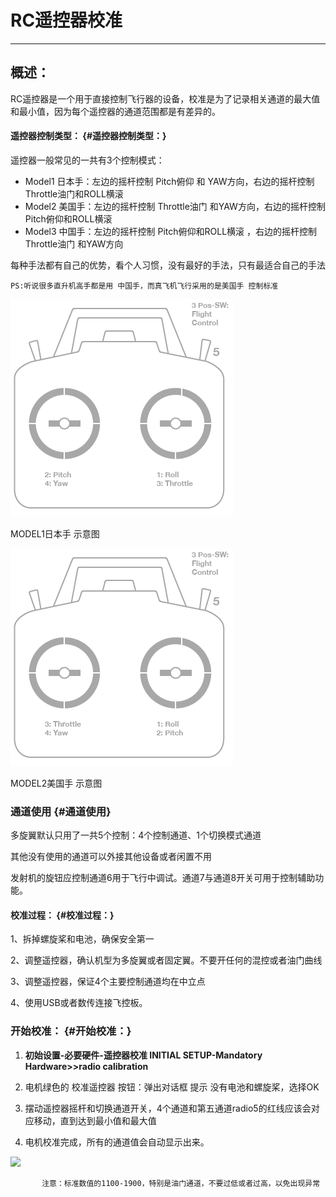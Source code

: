 # RC遥控器校准

---

## 概述：

RC遥控器是一个用于直接控制飞行器的设备，校准是为了记录相关通道的最大值和最小值，因为每个遥控器的通道范围都是有差异的。

#### 遥控器控制类型： {#遥控器控制类型：}

遥控器一般常见的一共有3个控制模式：

* Model1 日本手：左边的摇杆控制 Pitch俯仰 和 YAW方向，右边的摇杆控制 Throttle油门和ROLL横滚
* Model2 美国手：左边的摇杆控制 Throttle油门 和YAW方向，右边的摇杆控制 Pitch俯仰和ROLL横滚
* Model3 中国手：左边的摇杆控制 Pitch俯仰和ROLL横滚 ，右边的摇杆控制 Throttle油门 和YAW方向

每种手法都有自己的优势，看个人习惯，没有最好的手法，只有最适合自己的手法

```
PS:听说很多直升机高手都是用 中国手，而真飞机飞行采用的是美国手 控制标准
```

![](/assets/model1.png)

MODEL1日本手 示意图

![](/assets/model2.png)

MODEL2美国手 示意图

### 通道使用 {#通道使用}

多旋翼默认只用了一共5个控制：4个控制通道、1个切换模式通道

其他没有使用的通道可以外接其他设备或者闲置不用

发射机的旋钮应控制通道6用于飞行中调试。通道7与通道8开关可用于控制辅助功能。

#### 校准过程： {#校准过程：}

1、拆掉螺旋桨和电池，确保安全第一

2、调整遥控器，确认机型为多旋翼或者固定翼。不要开任何的混控或者油门曲线

3、调整遥控器，保证4个主要控制通道均在中立点

4、使用USB或者数传连接飞控板。



### 开始校准： {#开始校准：}

1. **初始设置-必要硬件-遥控器校准 INITIAL SETUP-Mandatory Hardware&gt;&gt;radio calibration**

2. 电机绿色的 校准遥控器 按钮：弹出对话框 提示 没有电池和螺旋桨，选择OK

3. 摆动遥控器摇杆和切换通道开关，4个通道和第五通道radio5的红线应该会对应移动，直到达到最小值和最大值

4. 电机校准完成，所有的通道值会自动显示出来。

![](http://doc.cuav.net/PixHack/assets/radi-calib-results.png)

```
       注意：标准数值的1100-1900，特别是油门通道，不要过低或者过高，以免出现异常
```



